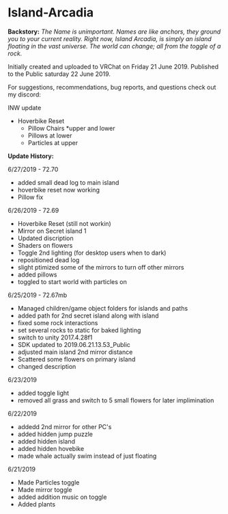 # Island-Arcadia
<b>Backstory:</b> <i>The Name is unimportant. Names are like anchors, they ground you to your current reality.  Right now, Island Arcadia, is simply an island floating in the vast universe. The world can change; all from the toggle of a rock. </i>

Initially created and uploaded to VRChat on Friday 21 June 2019. 
Published to the Public saturday 22 June 2019.

For suggestions, recommendations, bug reports, and questions check out my discord: 

INW update
  
   - Hoverbike Reset
      - Pillow Chairs *upper and lower
      - Pillows at lower
      - Particles at upper


<B>Update History:</B> 

6/27/2019 - 72.70
  - added small dead log to main island
  - hoverbike reset now working
  - Pillow fix

6/26/2019 - 72.69
  - Hoverbike Reset (still not workin)
  - Mirror on Secret island 1
  - Updated discription
  - Shaders on flowers
  - Toggle 2nd lighting (for desktop users when to dark)
  - repositioned dead log
  - slight ptimized some of the mirrors to turn off other mirrors
  - added pillows
  - toggled to start world with particles on

6/25/2019 - 72.67mb
  - Managed children/game object folders for islands and paths
  - added path for 2nd secret island along with island
  - fixed some rock interactions
  - set several rocks to static for baked lighting
  - switch to unity 2017.4.28f1
  - SDK updated to 2019.06.21.13.53_Public
  - adjusted main island 2nd mirror distance
  - Scattered some flowers on primary island
  - changed description
  
  
6/23/2019
  - added toggle light
  - removed all grass and switch to 5 small flowers for later implimination

6/22/2019
  - addedd 2nd mirror for other PC's
  - added hidden jump puzzle
  - added hidden island
  - added hidden hovebike
  - made whale actually swim instead of just floating
  
6/21/2019
  - Made Particles toggle
  - Made mirror toggle
  - added addition music on toggle
  - Added plants
